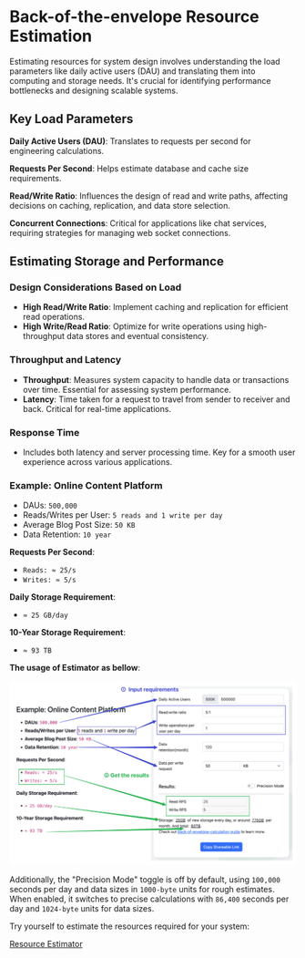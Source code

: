 # Back-of-the-envelope Resource Estimation

Estimating resources for system design involves understanding the load parameters like daily active users (DAU) and translating them into computing and storage needs. It's crucial for identifying performance bottlenecks and designing scalable systems.

## Key Load Parameters

**Daily Active Users (DAU)**: Translates to requests per second for engineering calculations.

**Requests Per Second**: Helps estimate database and cache size requirements.

**Read/Write Ratio**: Influences the design of read and write paths, affecting decisions on caching, replication, and data store selection.

**Concurrent Connections**: Critical for applications like chat services, requiring strategies for managing web socket connections.

## Estimating Storage and Performance

### Design Considerations Based on Load

- **High Read/Write Ratio**: Implement caching and replication for efficient read operations.
- **High Write/Read Ratio**: Optimize for write operations using high-throughput data stores and eventual consistency.

### Throughput and Latency

- **Throughput**: Measures system capacity to handle data or transactions over time. Essential for assessing system performance.
- **Latency**: Time taken for a request to travel from sender to receiver and back. Critical for real-time applications.

### Response Time

- Includes both latency and server processing time. Key for a smooth user experience across various applications.

### Example: Online Content Platform

- DAUs: `500,000`
- Reads/Writes per User: `5 reads and 1 write per day`
- Average Blog Post Size: `50 KB`
- Data Retention: `10 year`

**Requests Per Second**:

- `Reads: ≈ 25/s`
- `Writes: ≈ 5/s`

**Daily Storage Requirement**:

- `≈ 25 GB/day`

**10-Year Storage Requirement**:

- `≈ 93 TB`

**The usage of Estimator as bellow**:

![Resource Estimator Example](resource-estimator-example.png "Resource Estimator Example")

Additionally, the "Precision Mode" toggle is off by default, using `100,000` seconds per day and data sizes in `1000-byte` units for rough estimates. When enabled, it switches to precise calculations with `86,400` seconds per day and `1024-byte` units for data sizes.

Try yourself to estimate the resources required for your system:

[Resource Estimator](https://systemdesignschool.io/resource-estimator)
